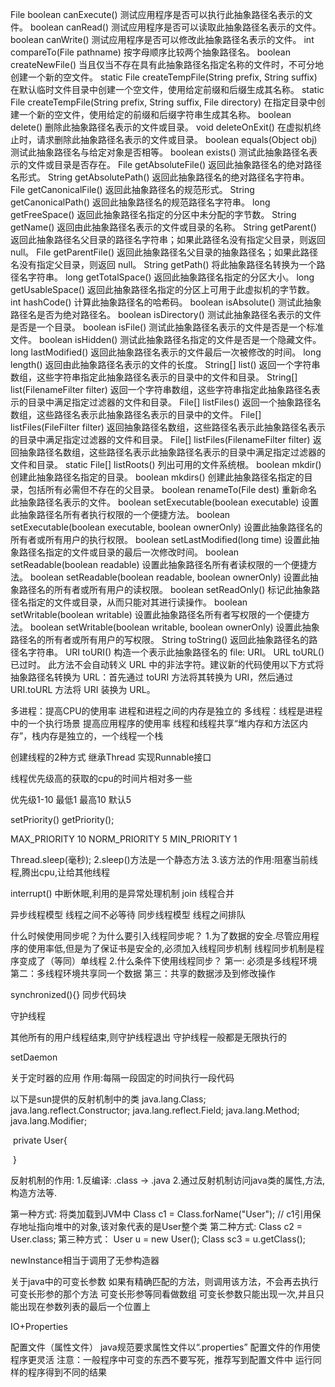 File
   boolean canExecute() 
          测试应用程序是否可以执行此抽象路径名表示的文件。 
 boolean canRead() 
          测试应用程序是否可以读取此抽象路径名表示的文件。 
 boolean canWrite() 
          测试应用程序是否可以修改此抽象路径名表示的文件。 
 int compareTo(File pathname) 
          按字母顺序比较两个抽象路径名。 
 boolean createNewFile() 
          当且仅当不存在具有此抽象路径名指定名称的文件时，不可分地创建一个新的空文件。 
static File createTempFile(String prefix, String suffix) 
          在默认临时文件目录中创建一个空文件，使用给定前缀和后缀生成其名称。 
static File createTempFile(String prefix, String suffix, File directory) 
           在指定目录中创建一个新的空文件，使用给定的前缀和后缀字符串生成其名称。 
 boolean delete() 
          删除此抽象路径名表示的文件或目录。 
 void deleteOnExit() 
          在虚拟机终止时，请求删除此抽象路径名表示的文件或目录。 
 boolean equals(Object obj) 
          测试此抽象路径名与给定对象是否相等。 
 boolean exists() 
          测试此抽象路径名表示的文件或目录是否存在。 
 File getAbsoluteFile() 
          返回此抽象路径名的绝对路径名形式。 
 String getAbsolutePath() 
          返回此抽象路径名的绝对路径名字符串。 
 File getCanonicalFile() 
          返回此抽象路径名的规范形式。 
 String getCanonicalPath() 
          返回此抽象路径名的规范路径名字符串。 
 long getFreeSpace() 
          返回此抽象路径名指定的分区中未分配的字节数。 
 String getName() 
          返回由此抽象路径名表示的文件或目录的名称。 
 String getParent() 
          返回此抽象路径名父目录的路径名字符串；如果此路径名没有指定父目录，则返回 null。 
 File getParentFile() 
          返回此抽象路径名父目录的抽象路径名；如果此路径名没有指定父目录，则返回 null。 
 String getPath() 
          将此抽象路径名转换为一个路径名字符串。 
 long getTotalSpace() 
          返回此抽象路径名指定的分区大小。 
 long getUsableSpace() 
          返回此抽象路径名指定的分区上可用于此虚拟机的字节数。 
 int hashCode() 
          计算此抽象路径名的哈希码。 
 boolean isAbsolute() 
          测试此抽象路径名是否为绝对路径名。 
 boolean isDirectory() 
          测试此抽象路径名表示的文件是否是一个目录。 
 boolean isFile() 
          测试此抽象路径名表示的文件是否是一个标准文件。 
 boolean isHidden() 
          测试此抽象路径名指定的文件是否是一个隐藏文件。 
 long lastModified() 
          返回此抽象路径名表示的文件最后一次被修改的时间。 
 long length() 
          返回由此抽象路径名表示的文件的长度。 
 String[] list() 
          返回一个字符串数组，这些字符串指定此抽象路径名表示的目录中的文件和目录。 
 String[] list(FilenameFilter filter) 
          返回一个字符串数组，这些字符串指定此抽象路径名表示的目录中满足指定过滤器的文件和目录。 
 File[] listFiles() 
          返回一个抽象路径名数组，这些路径名表示此抽象路径名表示的目录中的文件。 
 File[] listFiles(FileFilter filter) 
          返回抽象路径名数组，这些路径名表示此抽象路径名表示的目录中满足指定过滤器的文件和目录。 
 File[] listFiles(FilenameFilter filter) 
          返回抽象路径名数组，这些路径名表示此抽象路径名表示的目录中满足指定过滤器的文件和目录。 
static File[] listRoots() 
          列出可用的文件系统根。 
 boolean mkdir() 
          创建此抽象路径名指定的目录。 
 boolean mkdirs() 
          创建此抽象路径名指定的目录，包括所有必需但不存在的父目录。 
 boolean renameTo(File dest) 
          重新命名此抽象路径名表示的文件。 
 boolean setExecutable(boolean executable) 
          设置此抽象路径名所有者执行权限的一个便捷方法。 
 boolean setExecutable(boolean executable, boolean ownerOnly) 
          设置此抽象路径名的所有者或所有用户的执行权限。 
 boolean setLastModified(long time) 
          设置此抽象路径名指定的文件或目录的最后一次修改时间。 
 boolean setReadable(boolean readable) 
          设置此抽象路径名所有者读权限的一个便捷方法。 
 boolean setReadable(boolean readable, boolean ownerOnly) 
          设置此抽象路径名的所有者或所有用户的读权限。 
 boolean setReadOnly() 
          标记此抽象路径名指定的文件或目录，从而只能对其进行读操作。 
 boolean setWritable(boolean writable) 
          设置此抽象路径名所有者写权限的一个便捷方法。 
 boolean setWritable(boolean writable, boolean ownerOnly) 
          设置此抽象路径名的所有者或所有用户的写权限。 
 String toString() 
          返回此抽象路径名的路径名字符串。 
 URI toURI() 
          构造一个表示此抽象路径名的 file: URI。 
 URL toURL() 
          已过时。 此方法不会自动转义 URL 中的非法字符。建议新的代码使用以下方式将抽象路径名转换为 URL：首先通过 toURI 方法将其转换为 URI，然后通过 URI.toURL 方法将 URI 装换为 URL。 



多进程：提高CPU的使用率
	进程和进程之间的内存是独立的
多线程：线程是进程中的一个执行场景
	提高应用程序的使用率
	线程和线程共享“堆内存和方法区内存”，栈内存是独立的，一个线程一个栈

创建线程的2种方式
继承Thread
实现Runnable接口

线程优先级高的获取的cpu的时间片相对多一些

  优先级1-10
  最低1
  最高10
  默认5

setPriority()
getPriority();

MAX_PRIORITY  10
NORM_PRIORITY 5
MIN_PRIORITY  1

Thread.sleep(毫秒);
   2.sleep()方法是一个静态方法
   3.该方法的作用:阻塞当前线程,腾出cpu,让给其他线程

interrupt()  中断休眠,利用的是异常处理机制
join 线程合并


异步线程模型
	线程之间不必等待
同步线程模型
	线程之间排队

什么时候使用同步呢？为什么要引入线程同步呢？
	1.为了数据的安全.尽管应用程序的使用率低,但是为了保证书是安全的,必须加入线程同步机制
	  线程同步机制是程序变成了（等同）单线程
	2.什么条件下使用线程同步？
	   第一: 必须是多线程环境
	   第二：多线程环境共享同一个数据
	   第三：共享的数据涉及到修改操作

synchronized(){} 同步代码块


 守护线程

   其他所有的用户线程结束,则守护线程退出
   守护线程一般都是无限执行的

   setDaemon

关于定时器的应用
   作用:每隔一段固定的时间执行一段代码

以下是sun提供的反射机制中的类
	java.lang.Class;
	java.lang.reflect.Constructor;
	java.lang.reflect.Field;
	java.lang.Method;
	java.lang.Modifier;

​	private User{

​	}

反射机制的作用:
	1.反编译: .class -> .java
	2.通过反射机制访问java类的属性,方法,构造方法等. 

第一种方式:
        将类加载到JVM中
   	Class c1 = Class.forName("User");    // c1引用保存地址指向堆中的对象,该对象代表的是User整个类
第二种方式:
  	Class c2 = User.class;
第三种方式：
	  User u = new User();
 	Class sc3 = u.getClass();
	
newInstance相当于调用了无参构造器

关于java中的可变长参数
	如果有精确匹配的方法，则调用该方法，不会再去执行可变长形参的那个方法
	可变长形参等同看做数组
	可变长参数只能出现一次,并且只能出现在参数列表的最后一个位置上


IO+Properties

配置文件（属性文件）
java规范要求属性文件以“.properties”
配置文件的作用使程序更灵活
注意：一般程序中可变的东西不要写死，推荐写到配置文件中 运行同样的程序得到不同的结果

